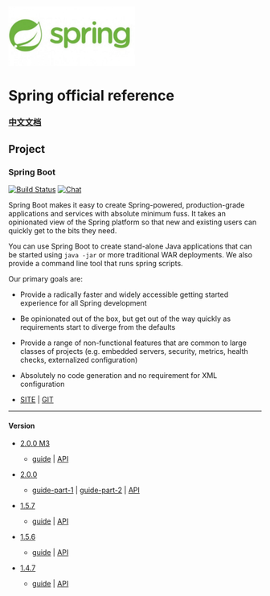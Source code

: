 <img src="img/Sping_Logo.jpg" width="50%" height="50%" />

# Spring official reference

### [中文文档](README_zh.md)

## Project 

### Spring Boot
[![Build Status](https://ci.spring.io/api/v1/teams/spring-boot/pipelines/spring-boot/jobs/build/badge)](https://ci.spring.io/teams/spring-boot/pipelines/spring-boot?groups=Build")   [![Chat](https://badges.gitter.im/JoinChat.svg)](https://gitter.im/spring-projects/spring-boot?utm_source=badge&utm_medium=badge&utm_campaign=pr-badge&utm_content=badge")

Spring Boot makes it easy to create Spring-powered, production-grade applications and
services with absolute minimum fuss. It takes an opinionated view of the Spring platform
so that new and existing users can quickly get to the bits they need.

You can use Spring Boot to create stand-alone Java applications that can be started using
`java -jar` or more traditional WAR deployments. We also provide a command line tool
that runs spring scripts.

Our primary goals are:

* Provide a radically faster and widely accessible getting started experience for all
Spring development
* Be opinionated out of the box, but get out of the way quickly as requirements start to
diverge from the defaults
* Provide a range of non-functional features that are common to large classes of projects
(e.g. embedded servers, security, metrics, health checks, externalized configuration)
* Absolutely no code generation and no requirement for XML configuration

* [SITE](https://spring.io/projects/spring-boot) | [GIT](https://github.com/spring-projects/spring-boot)
-------
#### Version 
* [2.0.0 M3](https://github.com/caojiele/Spring-official-reference/blob/master/Spring-Boot/version/documents/2.0.0.M3)
  * [guide](https://github.com/caojiele/Spring-official-reference/blob/master/Spring-Boot/version/documents/2.0.0.M3/guide.md) | [API](https://github.com/caojiele/Spring-official-reference/blob/master/Spring-Boot/version/documents/2.0.0.M3/API.md)
  
* [2.0.0](https://github.com/caojiele/Spring-official-reference/blob/master/Spring-Boot/version/documents/2.0.0)
  * [guide-part-1](https://github.com/caojiele/Spring-official-reference/blob/master/Spring-Boot/version/documents/2.0.0/guide-part-1.md) | [guide-part-2](https://github.com/caojiele/Spring-official-reference/blob/master/Spring-Boot/version/documents/2.0.0/guide-part-2.md) | [API](https://github.com/caojiele/Spring-official-reference/blob/master/Spring-Boot/version/documents/2.0.0/API.md)

* [1.5.7](https://github.com/caojiele/Spring-official-reference/blob/master/Spring-Boot/version/documents/1.5.7)
  * [guide](https://github.com/caojiele/Spring-official-reference/blob/master/Spring-Boot/version/documents/1.5.7/guide.md) | [API](https://github.com/caojiele/Spring-official-reference/blob/master/Spring-Boot/version/documents/1.5.7/API.md)
  
* [1.5.6](https://github.com/caojiele/Spring-official-reference/blob/master/Spring-Boot/version/documents/1.5.6)
  * [guide](https://github.com/caojiele/Spring-official-reference/blob/master/Spring-Boot/version/documents/1.5.6/guide.md) | [API](https://github.com/caojiele/Spring-official-reference/blob/master/Spring-Boot/version/documents/1.5.6/API.md)
  
* [1.4.7](https://github.com/caojiele/Spring-official-reference/blob/master/Spring-Boot/version/documents/1.4.7)
  * [guide](https://github.com/caojiele/Spring-official-reference/blob/master/Spring-Boot/version/documents/1.4.7/guide.md) | [API](https://github.com/caojiele/Spring-official-reference/blob/master/Spring-Boot/version/documents/1.4.7/API.md)

